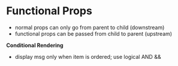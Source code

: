 # Functional Props

- normal props can only go from parent to child (downstream)
- functional props can be passed from child to parent (upstream)

**Conditional Rendering**
- display msg only when item is ordered; use logical AND &&